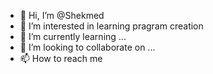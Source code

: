 - 👋 Hi, I’m @Shekmed
- 👀 I’m interested in  learning  pragram creation
- 🌱 I’m currently learning ...
- 💞️ I’m looking to collaborate on ...
- 📫 How to reach me 

<!---
Shekmed/Shekmed is a ✨ special ✨ repository because its `README.md` (this file) appears on your GitHub profile.
You can click the Preview link to take a look at your changes.
--->
